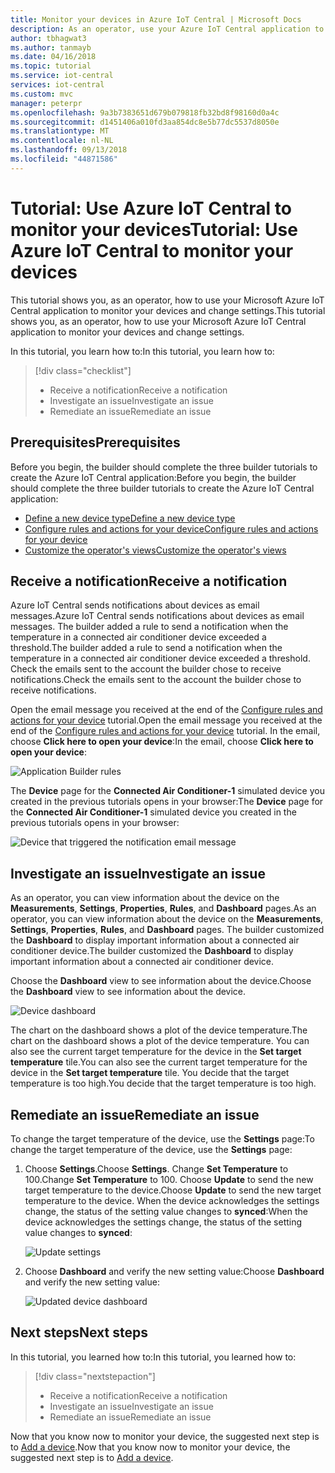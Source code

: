 ```yaml
---
title: Monitor your devices in Azure IoT Central | Microsoft Docs
description: As an operator, use your Azure IoT Central application to monitor your devices.
author: tbhagwat3
ms.author: tanmayb
ms.date: 04/16/2018
ms.topic: tutorial
ms.service: iot-central
services: iot-central
ms.custom: mvc
manager: peterpr
ms.openlocfilehash: 9a3b7383651d679b079818fb32bd8f98160d0a4c
ms.sourcegitcommit: d1451406a010fd3aa854dc8e5b77dc5537d8050e
ms.translationtype: MT
ms.contentlocale: nl-NL
ms.lasthandoff: 09/13/2018
ms.locfileid: "44871586"
---
```

# <a name="tutorial-use-azure-iot-central-to-monitor-your-devices"></a><span data-ttu-id="e6f14-103">Tutorial: Use Azure IoT Central to monitor your devices</span><span class="sxs-lookup"><span data-stu-id="e6f14-103">Tutorial: Use Azure IoT Central to monitor your devices</span></span>

<span data-ttu-id="e6f14-104">This tutorial shows you, as an operator, how to use your Microsoft Azure IoT Central application to monitor your devices and change settings.</span><span class="sxs-lookup"><span data-stu-id="e6f14-104">This tutorial shows you, as an operator, how to use your Microsoft Azure IoT Central application to monitor your devices and change settings.</span></span>

<span data-ttu-id="e6f14-105">In this tutorial, you learn how to:</span><span class="sxs-lookup"><span data-stu-id="e6f14-105">In this tutorial, you learn how to:</span></span>

> [!div class="checklist"]
> * <span data-ttu-id="e6f14-106">Receive a notification</span><span class="sxs-lookup"><span data-stu-id="e6f14-106">Receive a notification</span></span>
> * <span data-ttu-id="e6f14-107">Investigate an issue</span><span class="sxs-lookup"><span data-stu-id="e6f14-107">Investigate an issue</span></span>
> * <span data-ttu-id="e6f14-108">Remediate an issue</span><span class="sxs-lookup"><span data-stu-id="e6f14-108">Remediate an issue</span></span>

## <a name="prerequisites"></a><span data-ttu-id="e6f14-109">Prerequisites</span><span class="sxs-lookup"><span data-stu-id="e6f14-109">Prerequisites</span></span>

<span data-ttu-id="e6f14-110">Before you begin, the builder should complete the three builder tutorials to create the Azure IoT Central application:</span><span class="sxs-lookup"><span data-stu-id="e6f14-110">Before you begin, the builder should complete the three builder tutorials to create the Azure IoT Central application:</span></span>

* [<span data-ttu-id="e6f14-111">Define a new device type</span><span class="sxs-lookup"><span data-stu-id="e6f14-111">Define a new device type</span></span>](tutorial-define-device-type.md)
* [<span data-ttu-id="e6f14-112">Configure rules and actions for your device</span><span class="sxs-lookup"><span data-stu-id="e6f14-112">Configure rules and actions for your device</span></span>](tutorial-configure-rules.md)
* [<span data-ttu-id="e6f14-113">Customize the operator's views</span><span class="sxs-lookup"><span data-stu-id="e6f14-113">Customize the operator's views</span></span>](tutorial-customize-operator.md)

## <a name="receive-a-notification"></a><span data-ttu-id="e6f14-114">Receive a notification</span><span class="sxs-lookup"><span data-stu-id="e6f14-114">Receive a notification</span></span>

<span data-ttu-id="e6f14-115">Azure IoT Central sends notifications about devices as email messages.</span><span class="sxs-lookup"><span data-stu-id="e6f14-115">Azure IoT Central sends notifications about devices as email messages.</span></span> <span data-ttu-id="e6f14-116">The builder added a rule to send a notification when the temperature in a connected air conditioner device exceeded a threshold.</span><span class="sxs-lookup"><span data-stu-id="e6f14-116">The builder added a rule to send a notification when the temperature in a connected air conditioner device exceeded a threshold.</span></span> <span data-ttu-id="e6f14-117">Check the emails sent to the account the builder chose to receive notifications.</span><span class="sxs-lookup"><span data-stu-id="e6f14-117">Check the emails sent to the account the builder chose to receive notifications.</span></span>

<span data-ttu-id="e6f14-118">Open the email message you received at the end of the [Configure rules and actions for your device](tutorial-configure-rules.md) tutorial.</span><span class="sxs-lookup"><span data-stu-id="e6f14-118">Open the email message you received at the end of the [Configure rules and actions for your device](tutorial-configure-rules.md) tutorial.</span></span> <span data-ttu-id="e6f14-119">In the email, choose **Click here to open your device**:</span><span class="sxs-lookup"><span data-stu-id="e6f14-119">In the email, choose **Click here to open your device**:</span></span>

![Application Builder rules](media/tutorial-monitor-devices/email.png)

<span data-ttu-id="e6f14-121">The **Device** page for the **Connected Air Conditioner-1** simulated device you created in the previous tutorials opens in your browser:</span><span class="sxs-lookup"><span data-stu-id="e6f14-121">The **Device** page for the **Connected Air Conditioner-1** simulated device you created in the previous tutorials opens in your browser:</span></span>

![Device that triggered the notification email message](media/tutorial-monitor-devices/sourcedevice.png)

## <a name="investigate-an-issue"></a><span data-ttu-id="e6f14-123">Investigate an issue</span><span class="sxs-lookup"><span data-stu-id="e6f14-123">Investigate an issue</span></span>

<span data-ttu-id="e6f14-124">As an operator, you can view information about the device on the **Measurements**, **Settings**, **Properties**, **Rules**, and **Dashboard** pages.</span><span class="sxs-lookup"><span data-stu-id="e6f14-124">As an operator, you can view information about the device on the **Measurements**, **Settings**, **Properties**, **Rules**, and **Dashboard** pages.</span></span> <span data-ttu-id="e6f14-125">The builder customized the **Dashboard** to display important information about a connected air conditioner device.</span><span class="sxs-lookup"><span data-stu-id="e6f14-125">The builder customized the **Dashboard** to display important information about a connected air conditioner device.</span></span>

<span data-ttu-id="e6f14-126">Choose the **Dashboard** view to see information about the device.</span><span class="sxs-lookup"><span data-stu-id="e6f14-126">Choose the **Dashboard** view to see information about the device.</span></span>

![Device dashboard](media/tutorial-monitor-devices/initial_screen.png)

<span data-ttu-id="e6f14-128">The chart on the dashboard shows a plot of the device temperature.</span><span class="sxs-lookup"><span data-stu-id="e6f14-128">The chart on the dashboard shows a plot of the device temperature.</span></span> <span data-ttu-id="e6f14-129">You can also see the current target temperature for the device in the **Set target temperature** tile.</span><span class="sxs-lookup"><span data-stu-id="e6f14-129">You can also see the current target temperature for the device in the **Set target temperature** tile.</span></span> <span data-ttu-id="e6f14-130">You decide that the target temperature is too high.</span><span class="sxs-lookup"><span data-stu-id="e6f14-130">You decide that the target temperature is too high.</span></span>

## <a name="remediate-an-issue"></a><span data-ttu-id="e6f14-131">Remediate an issue</span><span class="sxs-lookup"><span data-stu-id="e6f14-131">Remediate an issue</span></span>

<span data-ttu-id="e6f14-132">To change the target temperature of the device, use the **Settings** page:</span><span class="sxs-lookup"><span data-stu-id="e6f14-132">To change the target temperature of the device, use the **Settings** page:</span></span>

1. <span data-ttu-id="e6f14-133">Choose **Settings**.</span><span class="sxs-lookup"><span data-stu-id="e6f14-133">Choose **Settings**.</span></span> <span data-ttu-id="e6f14-134">Change **Set Temperature** to 100.</span><span class="sxs-lookup"><span data-stu-id="e6f14-134">Change **Set Temperature** to 100.</span></span> <span data-ttu-id="e6f14-135">Choose **Update** to send the new target temperature to the device.</span><span class="sxs-lookup"><span data-stu-id="e6f14-135">Choose **Update** to send the new target temperature to the device.</span></span> <span data-ttu-id="e6f14-136">When the device acknowledges the settings change, the status of the setting value changes to **synced**:</span><span class="sxs-lookup"><span data-stu-id="e6f14-136">When the device acknowledges the settings change, the status of the setting value changes to **synced**:</span></span>

    ![Update settings](media/tutorial-monitor-devices/change_settings.png)

2. <span data-ttu-id="e6f14-138">Choose **Dashboard** and verify the new setting value:</span><span class="sxs-lookup"><span data-stu-id="e6f14-138">Choose **Dashboard** and verify the new setting value:</span></span>

    ![Updated device dashboard](media/tutorial-monitor-devices/new_settings.png)

## <a name="next-steps"></a><span data-ttu-id="e6f14-140">Next steps</span><span class="sxs-lookup"><span data-stu-id="e6f14-140">Next steps</span></span>

<span data-ttu-id="e6f14-141">In this tutorial, you learned how to:</span><span class="sxs-lookup"><span data-stu-id="e6f14-141">In this tutorial, you learned how to:</span></span>

> [!div class="nextstepaction"]
> * <span data-ttu-id="e6f14-142">Receive a notification</span><span class="sxs-lookup"><span data-stu-id="e6f14-142">Receive a notification</span></span>
> * <span data-ttu-id="e6f14-143">Investigate an issue</span><span class="sxs-lookup"><span data-stu-id="e6f14-143">Investigate an issue</span></span>
> * <span data-ttu-id="e6f14-144">Remediate an issue</span><span class="sxs-lookup"><span data-stu-id="e6f14-144">Remediate an issue</span></span>

<span data-ttu-id="e6f14-145">Now that you know now to monitor your device, the suggested next step is to [Add a device](tutorial-add-device.md).</span><span class="sxs-lookup"><span data-stu-id="e6f14-145">Now that you know now to monitor your device, the suggested next step is to [Add a device](tutorial-add-device.md).</span></span>